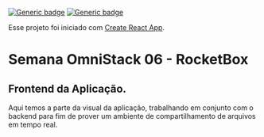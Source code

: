 [![Generic badge](https://img.shields.io/badge/React->=16.13.1-blue.svg)](https://shields.io/)
[![Generic badge](https://img.shields.io/badge/React_Hooks-Yes-yellow.svg)](https://shields.io/)

Esse projeto foi iniciado com [Create React App](https://github.com/facebook/create-react-app).
# Semana OmniStack 06 - RocketBox
## Frontend da Aplicação.

Aqui temos a parte da visual da aplicação, trabalhando em conjunto com o backend para fim de prover um ambiente de compartilhamento de arquivos em tempo real.

